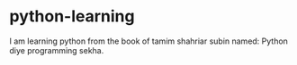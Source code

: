 # python-learning
I am learning python from the book of tamim shahriar subin named: Python diye programming sekha.
